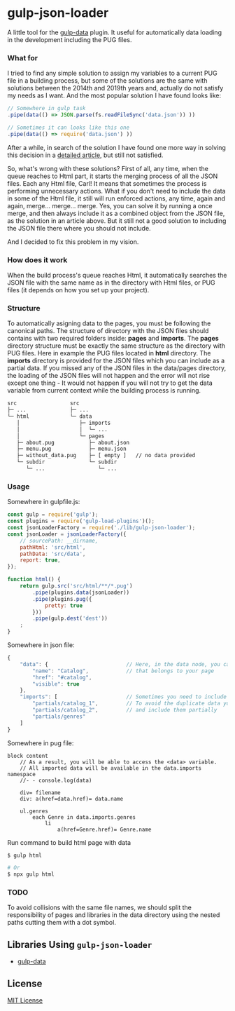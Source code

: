 # gulp-json-loader
A little tool for the [gulp-data](https://www.npmjs.com/package/gulp-data) plugin. 
It useful for automatically data loading in the development including the PUG files.

### What for
I tried to find any simple solution to assign my variables to a current PUG file in a building 
process, but some of the solutions are the same with solutions between the 2014th and 2019th 
years and, actually do not satisfy my needs as I want. And the most popular solution I have 
found looks like:

```javascript
// Somewhere in gulp task
.pipe(data(() => JSON.parse(fs.readFileSync('data.json')) ))

// Sometimes it can looks like this one
.pipe(data(() => require('data.json') ))
```

After a while, in search of the solution I have found one more way in solving this decision 
in a [detailed article](https://tusharghate.com/rendering-pug-templates-with-multiple-data-files),
but still not satisfied.

So, what's wrong with these solutions?
First of all, any time, when the queue reaches to Html part, it starts the merging process of all 
the JSON files. Each any Html file, Carl! It means that sometimes the process is performing 
unnecessary actions. What if you don't need to include the data in some of the Html file, it still 
will run enforced actions, any time, again and again, merge... merge... merge. Yes, you can solve 
it by running a once merge, and then always include it as a combined object from the JSON file, as 
the solution in an article above. But it still not a good solution to including the JSON file there 
where you should not include.

And I decided to fix this problem in my vision.

### How does it work
When the build process's queue reaches Html, it automatically searches the JSON file with the same 
name as in the directory with Html files, or PUG files (it depends on how you set up your project).

### Structure
To automatically asigning data to the pages, you must be following the canonical paths. The 
structure of directory with the JSON files should contains with two required folders inside: 
**pages** and **imports**. The **pages** directory structure must be exactly the same structure as 
the directory with PUG files. Here in example the PUG files located in **html** directory. The 
**imports** directory is provided for the JSON files which you can include as a partial data.
If you missed any of the JSON files in the data/pages directory, the loading of the JSON files will 
not happen and the error will not rise except one thing - It would not happen if you will not try 
to get the data variable from current context while the building process is running.

```bash
src                 src
├─ ...              ├─ ...
└─ html             └─ data
   │                   ├─ imports
   │                   │  └─ ...
   │                   └─ pages
   ├─ about.pug           ├─ about.json
   ├─ menu.pug            ├─ menu.json
   ├─ without_data.pug    ├─ [ empty ]   // no data provided
   └─ subdir              └─ subdir
      └─ ...                 └─ ...
```

### Usage

Somewhere in gulpfile.js:
```javascript
const gulp = require('gulp');
const plugins = require('gulp-load-plugins')();
const jsonLoaderFactory = require('./lib/gulp-json-loader');
const jsonLoader = jsonLoaderFactory({
    // sourcePath: __dirname,
    pathHtml: 'src/html',
    pathData: 'src/data',
    report: true,
});

function html() {
    return gulp.src('src/html/**/*.pug')
        .pipe(plugins.data(jsonLoader))
        .pipe(plugins.pug({
            pretty: true
        }))
        .pipe(gulp.dest('dest'))
    ;
}
```

Somewhere in json file:
```javascript
{
    "data": {                         // Here, in the data node, you can add any data
        "name": "Catalog",            // that belongs to your page
        "href": "#catalog",
        "visible": true
    },
    "imports": [                      // Sometimes you need to include other parts of the data.
        "partials/catalog_1",         // To avoid the duplicate data you can split the files
        "partials/catalog_2",         // and include them partially
        "partials/genres"
    ]
}
```

Somewhere in pug file:
```pug
block content
    // As a result, you will be able to access the <data> variable.
    // All imported data will be available in the data.imports namespace
    //- - console.log(data)

    div= filename
    div: a(href=data.href)= data.name

    ul.genres
        each Genre in data.imports.genres
            li
                a(href=Genre.href)= Genre.name
```

Run command to build html page with data
```bash
$ gulp html

# Or
$ npx gulp html
```

### TODO
To avoid collisions with the same file names, we should split the responsibility of pages 
and libraries in the data directory using the nested paths cutting them with a dot symbol.

## Libraries Using `gulp-json-loader`

- [gulp-data](https://www.npmjs.com/package/gulp-data)

## License

[MIT License](http://en.wikipedia.org/wiki/MIT_License)
